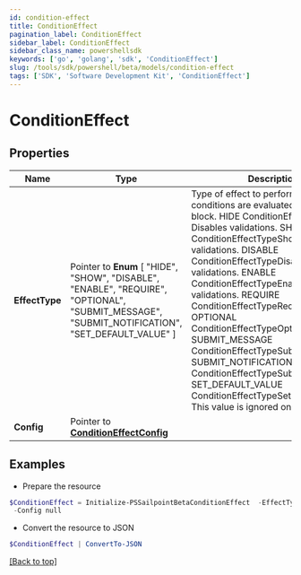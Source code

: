 ```yaml
---
id: condition-effect
title: ConditionEffect
pagination_label: ConditionEffect
sidebar_label: ConditionEffect
sidebar_class_name: powershellsdk
keywords: ['go', 'golang', 'sdk', 'ConditionEffect'] 
slug: /tools/sdk/powershell/beta/models/condition-effect
tags: ['SDK', 'Software Development Kit', 'ConditionEffect']
---
```



# ConditionEffect

## Properties

Name | Type | Description | Notes
------------ | ------------- | ------------- | -------------
**EffectType** |  Pointer to  **Enum** [  "HIDE",    "SHOW",    "DISABLE",    "ENABLE",    "REQUIRE",    "OPTIONAL",    "SUBMIT_MESSAGE",    "SUBMIT_NOTIFICATION",    "SET_DEFAULT_VALUE" ] | Type of effect to perform when the conditions are evaluated for this logic block. HIDE ConditionEffectTypeHide  Disables validations. SHOW ConditionEffectTypeShow  Enables validations. DISABLE ConditionEffectTypeDisable  Disables validations. ENABLE ConditionEffectTypeEnable  Enables validations. REQUIRE ConditionEffectTypeRequire OPTIONAL ConditionEffectTypeOptional SUBMIT_MESSAGE ConditionEffectTypeSubmitMessage SUBMIT_NOTIFICATION ConditionEffectTypeSubmitNotification SET_DEFAULT_VALUE ConditionEffectTypeSetDefaultValue  This value is ignored on purpose. | [optional] 
**Config** |  Pointer to [**ConditionEffectConfig**](condition-effect-config) |  | [optional] 

## Examples

- Prepare the resource
```powershell
$ConditionEffect = Initialize-PSSailpointBetaConditionEffect  -EffectType HIDE `
 -Config null
```

- Convert the resource to JSON
```powershell
$ConditionEffect | ConvertTo-JSON
```


[[Back to top]](#) 

